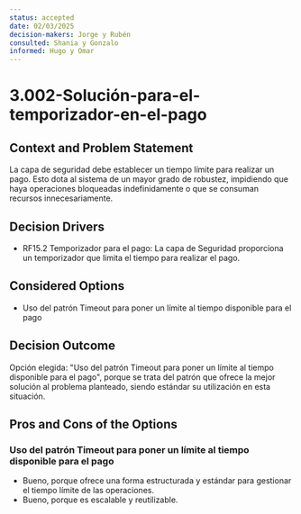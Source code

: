 ```yaml
---
status: accepted
date: 02/03/2025
decision-makers: Jorge y Rubén
consulted: Shania y Gonzalo
informed: Hugo y Omar
---
```


# 3.002-Solución-para-el-temporizador-en-el-pago

## Context and Problem Statement

La capa de seguridad debe establecer un tiempo límite para realizar un pago. Esto dota al sistema de un mayor grado de robustez, impidiendo que haya operaciones bloqueadas indefinidamente o que se consuman recursos innecesariamente.

## Decision Drivers

* RF15.2 Temporizador para el pago: La capa de Seguridad proporciona un temporizador que limita el tiempo para realizar el pago.

## Considered Options

* Uso del patrón Timeout para poner un límite al tiempo disponible para el pago

## Decision Outcome

Opción elegida: "Uso del patrón Timeout para poner un límite al tiempo disponible para el pago", porque se trata del patrón que ofrece la mejor solución al problema planteado, siendo estándar su utilización en esta situación.

## Pros and Cons of the Options

### Uso del patrón Timeout para poner un límite al tiempo disponible para el pago

* Bueno, porque ofrece una forma estructurada y estándar para gestionar el tiempo límite de las operaciones.
* Bueno, porque es escalable y reutilizable.
